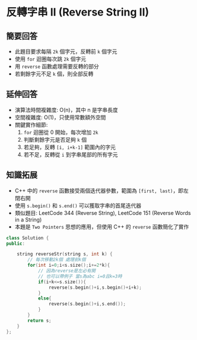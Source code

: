 # 反轉字串 II (Reverse String II)

## 簡要回答
- 此題目要求每隔 `2k` 個字元，反轉前 `k` 個字元
- 使用 `for` 迴圈每次跳 `2k` 個字元
- 用 `reverse` 函數處理需要反轉的部分
- 若剩餘字元不足 `k` 個，則全部反轉

## 延伸回答
- 演算法時間複雜度: O(n)，其中 n 是字串長度
- 空間複雜度: O(1)，只使用常數額外空間
- 關鍵實作細節:
  1. `for` 迴圈從 0 開始，每次增加 `2k`
  2. 判斷剩餘字元是否足夠 `k` 個
  3. 若足夠，反轉 `[i, i+k-1]` 範圍內的字元
  4. 若不足，反轉從 `i` 到字串尾部的所有字元

## 知識拓展
- C++ 中的 `reverse` 函數接受兩個迭代器參數，範圍為 `[first, last)`，即左閉右開
- 使用 `s.begin()` 和 `s.end()` 可以獲取字串的首尾迭代器
- 類似題目: LeetCode 344 (Reverse String), LeetCode 151 (Reverse Words in a String)
- 本題是 `Two Pointers` 思想的應用，但使用 C++ 的 `reverse` 函數簡化了實作

``` cpp
class Solution {
public:

    string reverseStr(string s, int k) {
        // 每次移動2k個 處理前k個
        for(int i=0;i<s.size();i+=2*k){
            // 因為reverse是左必有開
            // 也可以帶例子 當s為abc i=0且k=3時
            if(i+k<=s.size()){
                reverse(s.begin()+i,s.begin()+i+k);
            }
            else{
                reverse(s.begin()+i,s.end());
            }
        }
        return s;
    }
};
```
